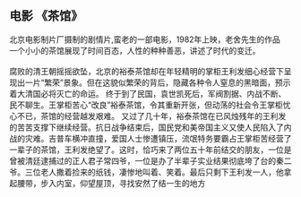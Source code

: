 [prop:title]: 《茶馆》
[prop:date]: 2019年2月10日
[prop:tags]: life,movie

## 电影 《茶馆》<br>
北京电影制片厂摄制的剧情片,蛮老的一部电影，1982年上映，老舍先生的作品<br>
一个小小的茶馆展现了时间百态，人性的种种善恶，讲述了时代的变迁。<br><br>
腐败的清王朝摇摇欲坠，北京的裕泰茶馆却在年轻精明的掌柜王利发细心经营下呈现出一片“繁荣”景象。但在这貌似繁荣的背后，隐藏各种令人窒息的黑暗面，预示着大清国必将灭亡的命运。
终于到了民国，袁世凯死后，军阀割据、内战不断、民不聊生。王掌柜苦心“改良”裕泰茶馆，令其重新开张，但动荡的社会令王掌柜忧心不已，茶馆的经营越发艰难。
又过了几十年，裕泰茶馆在已风烛残年的王利发的苦苦支撑下继续经营。抗日战争结束后，国民党和美帝国主义又使人民陷入了内战的灾难。吉普车横冲直撞，爱国人士惨遭镇压，流氓特务要霸占王掌柜苦经营了一辈子的茶馆，王利发绝望了。这时，恰巧来了两位五十年前结交的朋友，一位是曾被清廷逮捕过的正人君子常四爷，一位是办了半辈子实业结果彻底垮了台的秦二爷。三位老人撒着捡来的纸钱，凄惨地叫着、笑着。最后只剩下王利发一人，他拿起腰带，步入内室，仰望屋顶，寻找安然了结一生的地方
